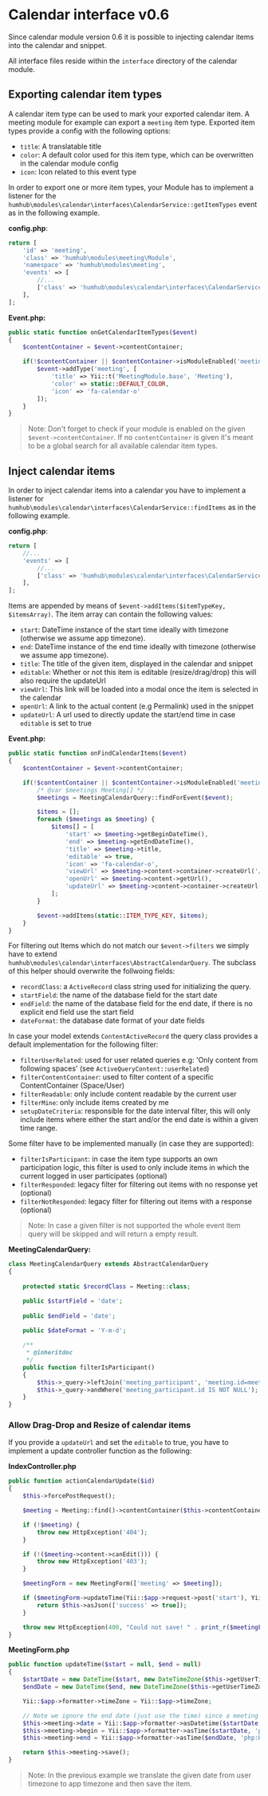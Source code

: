 # Calendar interface v0.6

Since calendar module version 0.6 it is possible to injecting calendar items into the calendar and snippet.

All interface files reside within the `interface` directory of the calendar module.

## Exporting calendar item types

A calendar item type can be used to mark your exported calendar item. A meeting module for example
can export a `meeting` item type. Exported item types provide a config with the following options:

 - `title`: A translatable title
 - `color`: A default color used for this item type, which can be overwritten in the calendar module config
 - `icon`: Icon related to this event type

In order to export one or more item types, your Module has to implement a listener for the `humhub\modules\calendar\interfaces\CalendarService::getItemTypes` event as in the following example.

**config.php**:

```php
return [
    'id' => 'meeting',
    'class' => 'humhub\modules\meeting\Module',
    'namespace' => 'humhub\modules\meeting',
    'events' => [
        //...
        ['class' => 'humhub\modules\calendar\interfaces\CalendarService', 'event' => 'getItemTypes', 'callback' => ['humhub\modules\meeting\Events', 'onGetCalendarItemTypes']],
    ],
];
```

**Event.php:**

```php
public static function onGetCalendarItemTypes($event)
{
    $contentContainer = $event->contentContainer;

    if(!$contentContainer || $contentContainer->isModuleEnabled('meeting')) {
        $event->addType('meeting', [
            'title' => Yii::t('MeetingModule.base', 'Meeting'),
            'color' => static::DEFAULT_COLOR,
            'icon' => 'fa-calendar-o'
        ]);
    }
}
```

> Note: Don't forget to check if your module is enabled on the given `$event->contentContainer`. If no `contentContainer` is
given it's meant to be a global search for all available calendar item types.

## Inject calendar items

In order to inject calendar items into a calendar you have to implement a listener for `humhub\modules\calendar\interfaces\CalendarService::findItems` as in the following example.

**config.php**:

```php
return [
    //...
    'events' => [
        //...
        ['class' => 'humhub\modules\calendar\interfaces\CalendarService', 'event' => 'findItems', 'callback' => ['humhub\modules\meeting\Events', 'onFindCalendarItems']],
    ],
];
``` 

Items are appended by means of `$event->addItems($itemTypeKey, $itemsArray)`. The item array can contain the following values:

 - `start`: DateTime instance of the start time ideally with timezone (otherwise we assume app timezone).
 - `end`: DateTime instance of the end time ideally with timezone (otherwise we assume app timezone).
 - `title`: The title of the given item, displayed in the calendar and snippet
 - `editable`: Whether or not this item is editable (resize/drag/drop) this will also require the updateUrl
 - `viewUrl`: This link will be loaded into a modal once the item is selected in the calendar
 - `openUrl`: A link to the actual content (e.g Permalink) used in the snippet
 - `updateUrl`: A url used to directly update the start/end time in case `editable` is set to true

**Event.php:**

```php
public static function onFindCalendarItems($event)
{
    $contentContainer = $event->contentContainer;

    if(!$contentContainer || $contentContainer->isModuleEnabled('meeting')) {
        /* @var $meetings Meeting[] */
        $meetings = MeetingCalendarQuery::findForEvent($event);

        $items = [];
        foreach ($meetings as $meeting) {
            $items[] = [
                'start' => $meeting->getBeginDateTime(),
                'end' => $meeting->getEndDateTime(),
                'title' => $meeting->title,
                'editable' => true,
                'icon' => 'fa-calendar-o',
                'viewUrl' => $meeting->content->container->createUrl('/meeting/index/modal', ['id' => $meeting->id, 'cal' => true]),
                'openUrl' => $meeting->content->getUrl(),
                'updateUrl' => $meeting->content->container->createUrl('/meeting/index/calendar-update', ['id' => $meeting->id]),
            ];
        }

        $event->addItems(static::ITEM_TYPE_KEY, $items);
    }
}
```

For filtering out Items which do not match our `$event->filters` we simply have to extend
 `humhub\modules\calendar\interfaces\AbstractCalendarQuery`. The subclass of this helper should overwrite the follwoing fields:
 
 - `recordClass`: a `ActiveRecord` class string used for initializing the query.
 - `startField`: the name of the database field for the start date
 - `endField`: the name of the database field for the end date, if there is no explicit end field use the start field
 - `dateFormat`: the database date format of your date fields 
 
 In case your model extends `ContentActiveRecord` the query class provides a default implementation for the following filter:
 
 - `filterUserRelated`: used for user related queries e.g: 'Only content from following spaces' (see `ActiveQueryContent::userRelated`)
 - `filterContentContainer`: used to filter content of a specific ContentContainer (Space/User)
 - `filterReadable`: only include content readable by the  current user
 - `filterMine`: only include items created by me
 - `setupDateCriteria`: responsible for the date interval filter, this will only include items where either the start and/or the end date
 is within a given time range.
 
 Some filter have to be implemented manually (in case they are supported):
 
 - `filterIsParticipant`: in case the item type supports an own participation logic, this filter is used to only include items
 in which the current logged in user participates (optional)
 - `filterResponded`: legacy filter for filtering out items with no response yet (optional)
 - `filterNotResponded`: legacy filter for filtering out items with a response (optional)
 
 >Note: In case a given filter is not supported the whole event item query will be skipped and will return a empty result.

**MeetingCalendarQuery:**

```php
class MeetingCalendarQuery extends AbstractCalendarQuery
{
   
    protected static $recordClass = Meeting::class;

    public $startField = 'date';
    
    public $endField = 'date';
    
    public $dateFormat = 'Y-m-d';

    /**
     * @inheritdoc
     */
    public function filterIsParticipant()
    {
        $this->_query->leftJoin('meeting_participant', 'meeting.id=meeting_participant.meeting_id AND meeting_participant.user_id=:userId', [':userId' => $this->_user->id]);
        $this->_query->andWhere('meeting_participant.id IS NOT NULL');
    }
}
```

### Allow Drag-Drop and Resize of calendar items

If you provide a `updateUrl` and set the `editable` to true, you have to implement a update controller function as the following:

**IndexController.php**

```php
public function actionCalendarUpdate($id)
{
    $this->forcePostRequest();

    $meeting = Meeting::find()->contentContainer($this->contentContainer)->where(['meeting.id' => $id])->one();

    if (!$meeting) {
        throw new HttpException('404');
    }

    if (!($meeting->content->canEdit())) {
        throw new HttpException('403');
    }

    $meetingForm = new MeetingForm(['meeting' => $meeting]);

    if ($meetingForm->updateTime(Yii::$app->request->post('start'), Yii::$app->request->post('end'))) {
        return $this->asJson(['success' => true]);
    }

    throw new HttpException(400, "Could not save! " . print_r($meetingForm->getErrors()));
}
```

**MeetingForm.php**

```php
public function updateTime($start = null, $end = null)
{
    $startDate = new DateTime($start, new DateTimeZone($this->getUserTimeZone()));
    $endDate = new DateTime($end, new DateTimeZone($this->getUserTimeZone()));

    Yii::$app->formatter->timeZone = Yii::$app->timeZone;

    // Note we ignore the end date (just use the time) since a meeting can't span over several days
    $this->meeting->date = Yii::$app->formatter->asDatetime($startDate, 'php:Y-m-d H:i:s');
    $this->meeting->begin = Yii::$app->formatter->asTime($startDate, 'php:H:i:s');
    $this->meeting->end = Yii::$app->formatter->asTime($endDate, 'php:H:i:s');

    return $this->meeting->save();
}
```

> Note: In the previous example we translate the given date from user timezone to app timezone and then save the item.

